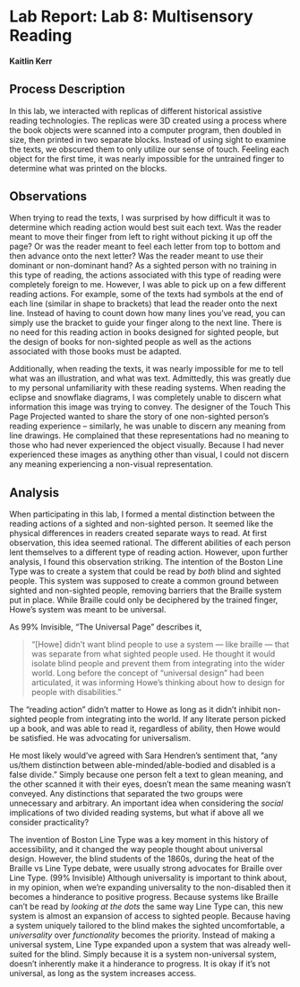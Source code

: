 # Lab Report: Lab 8: Multisensory Reading

#### Kaitlin Kerr

## Process Description

In this lab, we interacted with replicas of different historical assistive reading technologies. The replicas were 3D created using a process where the book objects were scanned into a computer program, then doubled in size, then printed in two separate blocks. Instead of using sight to examine the texts, we obscured them to only utilize our sense of touch. Feeling each object for the first time, it was nearly impossible for the untrained finger to determine what was printed on the blocks. 

## Observations

When trying to read the texts, I was surprised by how difficult it was to determine which reading action would best suit each text. Was the reader meant to move their finger from left to right without picking it up off the page? Or was the reader meant to feel each letter from top to bottom and then advance onto the next letter? Was the reader meant to use their dominant or non-dominant hand? As a sighted person with no training in this type of reading, the actions associated with this type of reading were completely foreign to me. However, I was able to pick up on a few different reading actions. For example, some of the texts had symbols at the end of each line (similar in shape to brackets) that lead the reader onto the next line. Instead of having to count down how many lines you’ve read, you can simply use the bracket to guide your finger along to the next line. There is no need for this reading action in books designed for sighted people, but the design of books for non-sighted people as well as the actions associated with those books must be adapted. 

Additionally, when reading the texts, it was nearly impossible for me to tell what was an illustration, and what was text. Admittedly, this was greatly due to my personal unfamiliarity with these reading systems. When reading the eclipse and snowflake diagrams, I was completely unable to discern what information this image was trying to convey. The designer of the Touch This Page Projected wanted to share the story of one non-sighted person’s reading experience – similarly, he was unable to discern any meaning from line drawings. He complained that these representations had no meaning to those who had never experienced the object visually. Because I had never experienced these images as anything other than visual, I could not discern any meaning experiencing a non-visual representation. 

## Analysis

When participating in this lab, I formed a mental distinction between the reading actions of a sighted and non-sighted person. It seemed like the physical differences in readers created separate ways to read. At first observation, this idea seemed rational. The different abilities of each person lent themselves to a different type of reading action. However, upon further analysis, I found this observation striking. The intention of the Boston Line Type was to create a system that could be read by *both* blind and sighted people. This system was supposed to create a common ground between sighted and non-sighted people, removing barriers that the Braille system put in place. While Braille could only be deciphered by the trained finger, Howe’s system was meant to be universal. 

As 99% Invisible, “The Universal Page” describes it,

>“[Howe] didn’t want blind people to use a system — like braille — that was separate from what sighted people used. He thought it would isolate blind people and prevent them from integrating into the wider world. Long before the concept of “universal design” had been articulated, it was informing Howe’s thinking about how to design for people with disabilities.”

The “reading action” didn’t matter to Howe as long as it didn’t inhibit non-sighted people from integrating into the world. If any literate person picked up a book, and was able to read it, regardless of ability, then Howe would be satisfied. He was advocating for universalism. 

He most likely would’ve agreed with Sara Hendren’s sentiment that, “any us/them distinction between able-minded/able-bodied and disabled is a false divide.” Simply because one person felt a text to glean meaning, and the other scanned it with their eyes, doesn’t mean the same meaning wasn’t conveyed. Any distinctions that separated the two groups were unnecessary and arbitrary. An important idea when considering the *social* implications of two divided reading systems, but what if above all we consider practicality?  

The invention of Boston Line Type was a key moment in this history of accessibility, and it changed the way people thought about universal design. However, the blind students of the 1860s, during the heat of the Braille vs Line Type debate, were usually strong advocates for Braille over Line Type. (99% Invisible) Although universality is important to think about, in my opinion, when we’re expanding universality to the non-disabled then it becomes a hinderance to positive progress. Because systems like Braille can’t be read by *looking at the dots* the same way Line Type can, this new system is almost an expansion of access to sighted people. Because having a system uniquely tailored to the blind makes the sighted uncomfortable, a *universality* over *functionality* becomes the priority. Instead of making a universal system, Line Type expanded upon a system that was already well-suited for the blind. Simply because it is a system non-universal system, doesn’t inherently make it a hinderance to progress. It is okay if it’s not universal, as long as the system increases access. 
